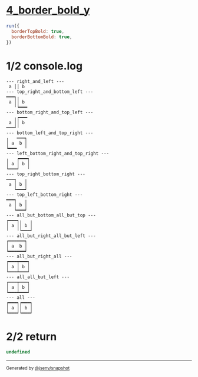 # [4_border_bold_y](../../table_2_cells_same_row.test.mjs#L149)

```js
run({
  borderTopBold: true,
  borderBottomBold: true,
})
```

# 1/2 console.log

```console
--- right_and_left ---
 a ││ b 
--- top_right_and_bottom_left ---
━━━┑╷   
 a ││ b 
   ╵┕━━━
--- bottom_right_and_top_left ---
   ╷┍━━━
 a ││ b 
━━━┙╵   
--- bottom_left_and_top_right ---
╷   ━━━┑
│ a  b │
┕━━━   ╵
--- left_bottom_right_and_top_right ---
╷   ┍━━━┑
│ a │ b │
┕━━━┙   ╵
--- top_right_bottom_right ---
━━━┑   ╷
 a │ b │
   ┕━━━┙
--- top_left_bottom_right ---
━━━┑   ╷
 a │ b │
   ┕━━━┙
--- all_but_bottom_all_but_top ---
┍━━━┑╷   ╷
│ a ││ b │
╵   ╵┕━━━┙
--- all_but_right_all_but_left ---
┍━━━━━━┑
│ a  b │
┕━━━━━━┙
--- all_but_right_all ---
┍━━━┯━━━┑
│ a │ b │
┕━━━┷━━━┙
--- all_all_but_left ---
┍━━━┯━━━┑
│ a │ b │
┕━━━┷━━━┙
--- all ---
┍━━━┑┍━━━┑
│ a ││ b │
┕━━━┙┕━━━┙
```

# 2/2 return

```js
undefined
```

---

<sub>
  Generated by <a href="https://github.com/jsenv/core/tree/main/packages/tooling/snapshot">@jsenv/snapshot</a>
</sub>
